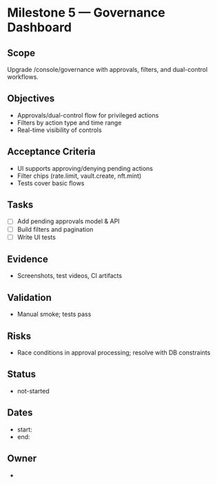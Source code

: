 # Milestone 5 — Governance Dashboard

## Scope

Upgrade /console/governance with approvals, filters, and dual-control workflows.

## Objectives

- Approvals/dual-control flow for privileged actions
- Filters by action type and time range
- Real-time visibility of controls

## Acceptance Criteria

- UI supports approving/denying pending actions
- Filter chips (rate.limit, vault.create, nft.mint)
- Tests cover basic flows

## Tasks

- [ ] Add pending approvals model & API
- [ ] Build filters and pagination
- [ ] Write UI tests

## Evidence

- Screenshots, test videos, CI artifacts

## Validation

- Manual smoke; tests pass

## Risks

- Race conditions in approval processing; resolve with DB constraints

## Status

- not-started

## Dates

- start:
- end:

## Owner

-
